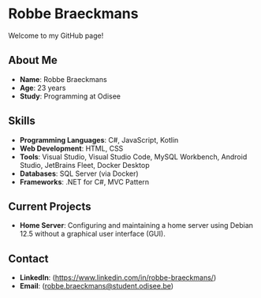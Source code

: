 # Robbe Braeckmans

Welcome to my GitHub page!

## About Me

- **Name**: Robbe Braeckmans
- **Age**: 23 years
- **Study**: Programming at Odisee

## Skills

- **Programming Languages**: C#, JavaScript, Kotlin
- **Web Development**: HTML, CSS
- **Tools**: Visual Studio, Visual Studio Code, MySQL Workbench, Android Studio, JetBrains Fleet, Docker Desktop
- **Databases**: SQL Server (via Docker)
- **Frameworks**: .NET for C#, MVC Pattern

## Current Projects

- **Home Server**: Configuring and maintaining a home server using Debian 12.5 without a graphical user interface (GUI).

## Contact

- **LinkedIn**: (https://www.linkedin.com/in/robbe-braeckmans/)
- **Email**: (robbe.braeckmans@student.odisee.be)

